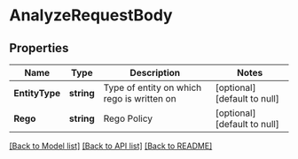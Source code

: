 # AnalyzeRequestBody

## Properties
Name | Type | Description | Notes
------------ | ------------- | ------------- | -------------
**EntityType** | **string** | Type of entity on which rego is written on | [optional] [default to null]
**Rego** | **string** | Rego Policy | [optional] [default to null]

[[Back to Model list]](../README.md#documentation-for-models) [[Back to API list]](../README.md#documentation-for-api-endpoints) [[Back to README]](../README.md)

